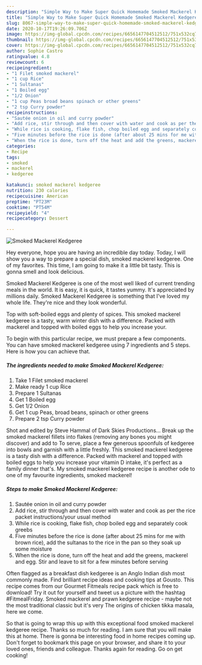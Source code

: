 ```yaml
---
description: "Simple Way to Make Super Quick Homemade Smoked Mackerel Kedgeree"
title: "Simple Way to Make Super Quick Homemade Smoked Mackerel Kedgeree"
slug: 8067-simple-way-to-make-super-quick-homemade-smoked-mackerel-kedgeree
date: 2020-10-17T19:26:09.706Z
image: https://img-global.cpcdn.com/recipes/6656147704512512/751x532cq70/smoked-mackerel-kedgeree-recipe-main-photo.jpg
thumbnail: https://img-global.cpcdn.com/recipes/6656147704512512/751x532cq70/smoked-mackerel-kedgeree-recipe-main-photo.jpg
cover: https://img-global.cpcdn.com/recipes/6656147704512512/751x532cq70/smoked-mackerel-kedgeree-recipe-main-photo.jpg
author: Sophie Castro
ratingvalue: 4.8
reviewcount: 6
recipeingredient:
- "1 Filet smoked mackerel"
- "1 cup Rice"
- "1 Sultanas"
- "1 Boiled egg"
- "1/2 Onion"
- "1 cup Peas broad beans spinach or other greens"
- "2 tsp Curry powder"
recipeinstructions:
- "Sautée onion in oil and curry powder"
- "Add rice, stir through and then cover with water and cook as per the rice packet instructions/your usual method"
- "While rice is cooking, flake fish, chop boiled egg and separately cook greebs"
- "Five minutes before the rice is done (after about 25 mins for me with brown rice), add the sultanas to the rice in the pan so they soak up some moisture"
- "When the rice is done, turn off the heat and add the greens, mackerel and egg. Stir and leave to sit for a few minutes before serving"
categories:
- Recipe
tags:
- smoked
- mackerel
- kedgeree

katakunci: smoked mackerel kedgeree 
nutrition: 230 calories
recipecuisine: American
preptime: "PT23M"
cooktime: "PT54M"
recipeyield: "4"
recipecategory: Dessert

---
```



![Smoked Mackerel Kedgeree](https://img-global.cpcdn.com/recipes/6656147704512512/751x532cq70/smoked-mackerel-kedgeree-recipe-main-photo.jpg)

Hey everyone, hope you are having an incredible day today. Today, I will show you a way to prepare a special dish, smoked mackerel kedgeree. One of my favorites. This time, I am going to make it a little bit tasty. This is gonna smell and look delicious.

Smoked Mackerel Kedgeree is one of the most well liked of current trending meals in the world. It is easy, it is quick, it tastes yummy. It's appreciated by millions daily. Smoked Mackerel Kedgeree is something that I've loved my whole life. They're nice and they look wonderful.

Top with soft-boiled eggs and plenty of spices. This smoked mackerel kedgeree is a tasty, warm winter dish with a difference. Packed with mackerel and topped with boiled eggs to help you increase your.


To begin with this particular recipe, we must prepare a few components. You can have smoked mackerel kedgeree using 7 ingredients and 5 steps. Here is how you can achieve that.

<!--inarticleads1-->

##### The ingredients needed to make Smoked Mackerel Kedgeree:

1. Take 1 Filet smoked mackerel
1. Make ready 1 cup Rice
1. Prepare 1 Sultanas
1. Get 1 Boiled egg
1. Get 1/2 Onion
1. Get 1 cup Peas, broad beans, spinach or other greens
1. Prepare 2 tsp Curry powder


Shot and edited by Steve Hammal of Dark Skies Productions… Break up the smoked mackerel fillets into flakes (removing any bones you might discover) and add to To serve, place a few generous spoonfuls of kedgeree into bowls and garnish with a little freshly. This smoked mackerel kedgeree is a tasty dish with a difference. Packed with mackerel and topped with boiled eggs to help you increase your vitamin D intake, it&#39;s perfect as a family dinner that&#39;s. My smoked mackerel kedgeree recipe is another ode to one of my favourite ingredients, smoked mackerel! 

<!--inarticleads2-->

##### Steps to make Smoked Mackerel Kedgeree:

1. Sautée onion in oil and curry powder
1. Add rice, stir through and then cover with water and cook as per the rice packet instructions/your usual method
1. While rice is cooking, flake fish, chop boiled egg and separately cook greebs
1. Five minutes before the rice is done (after about 25 mins for me with brown rice), add the sultanas to the rice in the pan so they soak up some moisture
1. When the rice is done, turn off the heat and add the greens, mackerel and egg. Stir and leave to sit for a few minutes before serving


Often flagged as a breakfast dish kedgeree is an Anglo Indian dish most commonly made. Find brilliant recipe ideas and cooking tips at Gousto. This recipe comes from our Gourmet Fitmeals recipe pack which is free to download! Try it out for yourself and tweet us a picture with the hashtag #FitmealFriday. Smoked mackerel and prawn kedgeree recipe - maybe not the most traditional classic but it&#39;s very The origins of chicken tikka masala, here we come. 

So that is going to wrap this up with this exceptional food smoked mackerel kedgeree recipe. Thanks so much for reading. I am sure that you will make this at home. There is gonna be interesting food in home recipes coming up. Don't forget to bookmark this page on your browser, and share it to your loved ones, friends and colleague. Thanks again for reading. Go on get cooking!
